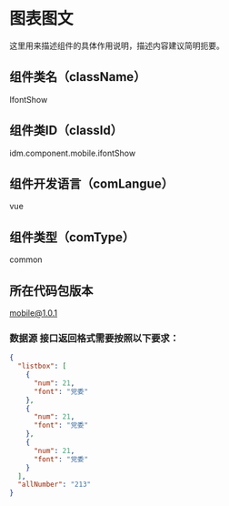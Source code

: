 # 图表图文
这里用来描述组件的具体作用说明，描述内容建议简明扼要。
## 组件类名（className）
IfontShow
## 组件类ID（classId）
idm.component.mobile.ifontShow
## 组件开发语言（comLangue）
vue
## 组件类型（comType）
common
## 所在代码包版本
mobile@1.0.1

### 数据源 接口返回格式需要按照以下要求：

```json
{
  "listbox": [
    {
      "num": 21,
      "font": "党委"
    },
    {
      "num": 21,
      "font": "党委"
    },
    {
      "num": 21,
      "font": "党委"
    }
  ],
  "allNumber": "213"
}
```
